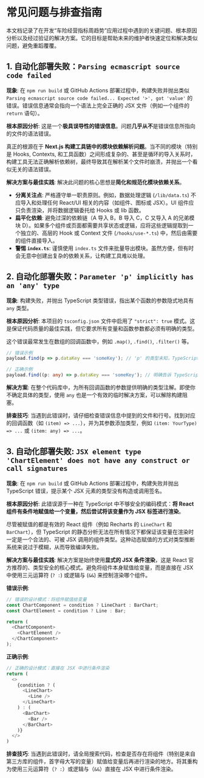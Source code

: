 # 常见问题与排查指南

本文档记录了在开发“车险经营指标周趋势”应用过程中遇到的关键问题、根本原因分析以及经过验证的解决方案。它的目标是帮助未来的维护者快速定位和解决类似问题，避免重蹈覆覆。

## 1. 自动化部署失败：`Parsing ecmascript source code failed`

**现象**:
在 `npm run build` 或 GitHub Actions 部署过程中，构建失败并抛出类似 `Parsing ecmascript source code failed... Expected '>', got 'value'` 的错误。错误信息通常会指向一个语法上完全正确的 JSX 文件（例如一个组件的 `return` 语句）。

**根本原因分析**:
这是一个**极具误导性的错误信息**。问题**几乎从不**是错误信息所指向的文件的语法错误。

真正的根源在于 **Next.js 构建工具链中的模块依赖解析问题**。当不同的模块（特别是 Hooks, Contexts, 和工具函数）之间形成复杂的、甚至是循环的导入关系时，构建工具无法正确解析依赖树，最终导致其在解析某个文件时崩溃，并抛出一个看似无关的语法错误。

**解决方案与最佳实践**:
解决此问题的核心思想是**简化和规范化模块依赖关系**。
*   **分离关注点**: 严格遵守单一职责原则。例如，数据处理逻辑 (`/lib/data.ts`) 不应导入和处理任何 React/UI 相关的内容（如组件、图标或 JSX）。UI 组件应只负责渲染，并将数据逻辑委托给 Hooks 或 lib 函数。
*   **扁平化依赖**: 避免过深的依赖链（A 导入 B，B 导入 C，C 又导入 A 的兄弟模块 D）。如果多个组件或页面都需要共享状态或逻辑，应将这些逻辑提取到一个独立的、高层的 Hook 或 Context 文件 (`/hooks/use-*.ts`) 中，然后由需要的组件直接导入。
*   **警惕 `index.ts`**: 谨慎使用 `index.ts` 文件来批量导出模块。虽然方便，但有时会无意中创建出复杂的依赖关系，让构建工具难以处理。

## 2. 自动化部署失败：`Parameter 'p' implicitly has an 'any' type`

**现象**:
构建失败，并抛出 TypeScript 类型错误，指出某个函数的参数隐式地具有 `any` 类型。

**根本原因分析**:
本项目的 `tsconfig.json` 文件中启用了 `"strict": true` 模式。这是保证代码质量的最佳实践，但它要求所有变量和函数参数都必须有明确的类型。

这个错误最常发生在数组的回调函数中，例如 `.map()`, `.find()`, `.filter()` 等。

```typescript
// 错误示例
payload.find(p => p.dataKey === 'someKey'); // 'p' 的类型未知，TypeScript 会报错

// 正确示例
payload.find((p: any) => p.dataKey === 'someKey'); // 明确告诉 TypeScript 'p' 的类型
```

**解决方案**:
在整个代码库中，为所有回调函数的参数提供明确的类型注解。即使你不确定具体的类型，使用 `any` 也是一个有效的临时解决方案，可以解除构建阻塞。

**排查技巧**:
当遇到此错误时，请仔细检查错误信息中提到的文件和行号。找到对应的回调函数（如 `(item) => ...`），并为其参数添加类型，例如 `(item: YourType) => ...` 或 `(item: any) => ...`。
## 3. 自动化部署失败: `JSX element type 'ChartElement' does not have any construct or call signatures`

**现象**:
在 `npm run build` 或 GitHub Actions 部署过程中，构建失败并抛出 TypeScript 错误，提示某个 JSX 元素的类型没有构造或调用签名。

**根本原因分析**:
此错误源于一种在 TypeScript 中不够安全的编码模式：**将 React 组件有条件地赋值给一个变量，然后尝试将该变量作为 JSX 标签进行渲染**。

尽管被赋值的都是有效的 React 组件（例如 Recharts 的 `LineChart` 和 `BarChart`），但 TypeScript 的静态分析无法在所有情况下都保证该变量在渲染时一定是一个合法的、可被 JSX 调用的组件类型。这种动态赋值的方式对类型推断系统来说过于模糊，从而导致编译失败。

**解决方案与最佳实践**:
解决方案是始终使用**显式的 JSX 条件渲染**，这是 React 官方推荐的、类型安全的核心模式。避免将组件本身赋值给变量，而是直接在 JSX 中使用三元运算符 (`? :`) 或逻辑与 (`&&`) 来控制渲染哪个组件。

**错误示例**:
```typescript
// 错误的设计模式：将组件赋值给变量
const ChartComponent = condition ? LineChart : BarChart;
const ChartElement = condition ? Line : Bar;

return (
  <ChartComponent>
    <ChartElement />
  </ChartComponent>
);
```

**正确示例**:
```typescript
// 正确的设计模式：直接在 JSX 中进行条件渲染
return (
  <>
    {condition ? (
      <LineChart>
        <Line />
      </LineChart>
    ) : (
      <BarChart>
        <Bar />
      </BarChart>
    )}
  </>
)
```

**排查技巧**:
当遇到此错误时，请全局搜索代码，检查是否存在将组件（特别是来自第三方库的组件，首字母大写的变量）赋值给变量后再进行渲染的地方。将其重构为使用三元运算符（`? :`）或逻辑与（`&&`）直接在 JSX 中进行条件渲染。
